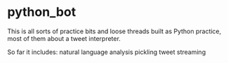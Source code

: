# python_bot

This is all sorts of practice bits and loose threads built as Python practice, most of them about a tweet interpreter.

So far it includes:
    natural language analysis
    pickling
    tweet streaming